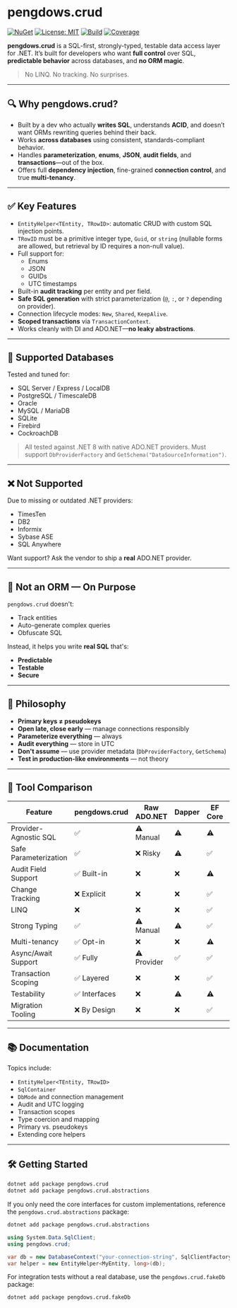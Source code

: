 # pengdows.crud

[![NuGet](https://img.shields.io/nuget/v/pengdows.crud.svg)](https://www.nuget.org/packages/pengdows.threading)
[![License: MIT](https://img.shields.io/badge/license-MIT-green.svg)](LICENSE)
[![Build](https://github.com/pengdows/pengdows.crud/actions/workflows/deploy.yml/badge.svg)](https://github.com/pengdows/pengdows.crud/actions)
[![Coverage](https://codecov.io/gh/pengdows/pengdows.crud/branch/main/graph/badge.svg)](https://codecov.io/gh/pengdows/pengdows.crud)

**pengdows.crud** is a SQL-first, strongly-typed, testable data access layer for .NET. It’s built for developers who
want **full control** over SQL, **predictable behavior** across databases, and **no ORM magic**.

> No LINQ. No tracking. No surprises.

---

## 🔍 Why pengdows.crud?

- Built by a dev who actually **writes SQL**, understands **ACID**, and doesn’t want ORMs rewriting queries behind their
  back.
- Works **across databases** using consistent, standards-compliant behavior.
- Handles **parameterization**, **enums**, **JSON**, **audit fields**, and **transactions**—out of the box.
- Offers full **dependency injection**, fine-grained **connection control**, and true **multi-tenancy**.

---

## ✅ Key Features

- `EntityHelper<TEntity, TRowID>`: automatic CRUD with custom SQL injection points.
- `TRowID` must be a primitive integer type, `Guid`, or `string` (nullable forms are allowed, but retrieval by ID
  requires a non-null value).
- Full support for:
    - Enums
    - JSON
    - GUIDs
    - UTC timestamps
- Built-in **audit tracking** per entity and per field.
- **Safe SQL generation** with strict parameterization (`@`, `:`, or `?` depending on provider).
- Connection lifecycle modes: `New`, `Shared`, `KeepAlive`.
- **Scoped transactions** via `TransactionContext`.
- Works cleanly with DI and ADO.NET—**no leaky abstractions**.

---

## 🧩 Supported Databases

Tested and tuned for:

- SQL Server / Express / LocalDB
- PostgreSQL / TimescaleDB
- Oracle
- MySQL / MariaDB
- SQLite
- Firebird
- CockroachDB

> All tested against .NET 8 with native ADO.NET providers. Must support `DbProviderFactory` and
`GetSchema("DataSourceInformation")`.

---

## ❌ Not Supported

Due to missing or outdated .NET providers:

- TimesTen
- DB2
- Informix
- Sybase ASE
- SQL Anywhere

Want support? Ask the vendor to ship a **real** ADO.NET provider.

---

## 🚫 Not an ORM — On Purpose

`pengdows.crud` doesn't:

- Track entities
- Auto-generate complex queries
- Obfuscate SQL

Instead, it helps you write **real SQL** that's:

- **Predictable**
- **Testable**
- **Secure**

---

## 🧠 Philosophy

- **Primary keys ≠ pseudokeys**
- **Open late, close early** — manage connections responsibly
- **Parameterize everything** — always
- **Audit everything** — store in UTC
- **Don't assume** — use provider metadata (`DbProviderFactory`, `GetSchema`)
- **Test in production-like environments** — not theory

---

## 🔬 Tool Comparison

| Feature               | pengdows.crud | Raw ADO.NET | Dapper | EF Core | NHibernate |
|-----------------------|---------------|-------------|--------|---------|------------|
| Provider-Agnostic SQL | ✅             | ⚠️ Manual   | ⚠️     | ⚠️      | ⚠️         |
| Safe Parameterization | ✅             | ❌ Risky     | ⚠️     | ✅       | ✅          |
| Audit Field Support   | ✅ Built-in    | ❌           | ❌      | ⚠️      | ⚠️         |
| Change Tracking       | ❌ Explicit    | ❌           | ❌      | ✅       | ✅          |
| LINQ                  | ❌             | ❌           | ❌      | ✅       | ⚠️         |
| Strong Typing         | ✅             | ⚠️ Manual   | ⚠️     | ✅       | ✅          |
| Multi-tenancy         | ✅ Opt-in      | ❌           | ❌      | ⚠️      | ⚠️         |
| Async/Await Support   | ✅ Fully       | ⚠️ Provider | ✅      | ✅       | ⚠️         |
| Transaction Scoping   | ✅ Layered     | ❌           | ❌      | ✅       | ✅          |
| Testability           | ✅ Interfaces  | ❌           | ⚠️     | ⚠️      | ⚠️         |
| Migration Tooling     | ❌ By Design   | ❌           | ❌      | ✅       | ✅          |

---

## 📚 Documentation

Topics include:

- `EntityHelper<TEntity, TRowID>`
- `SqlContainer`
- `DbMode` and connection management
- Audit and UTC logging
- Transaction scopes
- Type coercion and mapping
- Primary vs. pseudokeys
- Extending core helpers

---

## 🛠️ Getting Started

```bash
dotnet add package pengdows.crud
dotnet add package pengdows.crud.abstractions
```

If you only need the core interfaces for custom implementations, reference the
`pengdows.crud.abstractions` package:

```bash
dotnet add package pengdows.crud.abstractions
```

```csharp
using System.Data.SqlClient;
using pengdows.crud;

var db = new DatabaseContext("your-connection-string", SqlClientFactory.Instance);
var helper = new EntityHelper<MyEntity, long>(db);
```

For integration tests without a real database, use the `pengdows.crud.fakeDb` package:

```bash
dotnet add package pengdows.crud.fakeDb
```
